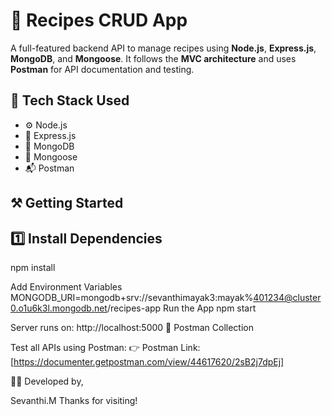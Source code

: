 # 🥘 Recipes CRUD App

A full-featured backend API to manage recipes using **Node.js**, **Express.js**, **MongoDB**, and **Mongoose**. It follows the **MVC architecture** and uses **Postman** for API documentation and testing.

## 🚀 Tech Stack Used

- ⚙️ Node.js  
- 🚦 Express.js  
- 🍃 MongoDB  
- 🧬 Mongoose  
- 📬 Postman  

## ⚒️ Getting Started
## 1️⃣ Install Dependencies
npm install

Add Environment Variables
MONGODB_URI=mongodb+srv://sevanthimayak3:mayak%401234@cluster0.o1u6k3l.mongodb.net/recipes-app
Run the App
npm start

Server runs on:
http://localhost:5000
🧪 Postman Collection

Test all APIs using Postman:
👉 Postman Link:
[https://documenter.getpostman.com/view/44617620/2sB2j7dpEj]

🙋‍♀️ Developed by,

Sevanthi.M
Thanks for visiting!


